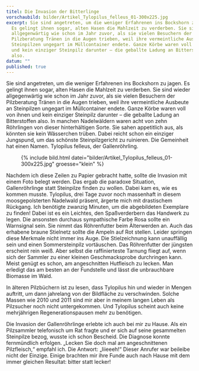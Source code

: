```yaml
---
titel: Die Invasion der Bitterlinge
vorschaubild: bilder/Artikel_Tylopilus_felleus_01-300x225.jpg
excerpt: Sie sind angetreten, um die weniger Erfahrenen ins Bockshorn zu jagen.
  Es gelingt ihnen sogar, alten Hasen die Mahlzeit zu verderben. Sie sind wieder
  allgegenwärtig wie schon im Jahr zuvor, als sie vielen Besuchern der
  Pilzberatung Tränen in die Augen trieben, weil ihre vermeintliche Ausbeute an
  Steinpilzen ungegart im Müllcontainer endete. Ganze Körbe waren voll von ihnen
  und kein einziger Steinpilz darunter – die geballte Ladung an Bitterstoffen
  also.
datum: ""
published: true
---
```


Sie sind angetreten, um die weniger Erfahrenen ins Bockshorn zu jagen. Es gelingt ihnen sogar, alten Hasen die Mahlzeit zu verderben. Sie sind wieder allgegenwärtig wie schon im Jahr zuvor, als sie vielen Besuchern der Pilzberatung Tränen in die Augen trieben, weil ihre vermeintliche Ausbeute an Steinpilzen ungegart im Müllcontainer endete. Ganze Körbe waren voll von ihnen und kein einziger Steinpilz darunter – die geballte Ladung an Bitterstoffen also. In manchen Nadelwäldern waren acht von zehn Röhrlingen von dieser hinterhältigen Sorte. Sie sahen appetitlich aus, als könnten sie kein Wässerchen trüben. Dabei reicht schon ein einziger Jungspund, um das schönste Steinpilzgericht zu ruinieren. Die Gemeinheit hat einen Namen. Tylopilus felleus, der Gallenröhrling.

<figure>{% include bild.html datei="bilder/Artikel_Tylopilus_felleus_01-300x225.jpg" groesse="klein" %}</figure>

Nachdem ich diese Zeilen zu Papier gebracht hatte, sollte die Invasion mit einem Foto belegt werden. Das ergab die paradoxe Situation, Gallenröhrlinge statt Steinpilze finden zu wollen. Dabei kam es, wie es kommen musste. Tylopilus, drei Tage zuvor noch massenhaft in diesem moosgepolsterten Nadelwald präsent, ärgerte mich mit drastischem Rückgang. Ich benötigte zwanzig Minuten, um die abgebildeten Exemplare zu finden! Dabei ist es ein Leichtes, den Spaßverderbern das Handwerk zu legen. Die ansonsten durchaus sympathische Farbe Rosa sollte ein Warnsignal sein. Sie nimmt das Röhrenfutter beim Älterwerden an. Auch das erhabene braune Stielnetz sollte die Ampeln auf Rot stellen. Leider springen diese Merkmale nicht immer ins Auge. Die Stielzeichnung kann unauffällig sein und einen Sommersteinpilz vortäuschen. Das Röhrenfutter der jüngsten erscheint rein weiß. Aber selbst die raffinierteste Tarnung fliegt auf, wenn sich der Sammler zu einer kleinen Geschmacksprobe durchringen kann. Meist genügt es schon, am angeschnitten Hutfleisch zu lecken. Man erledigt das am besten an der Fundstelle und lässt die unbrauchbare Biomasse im Wald.

In älteren Pilzbüchern ist zu lesen, dass Tylopilus hin und wieder in Mengen auftritt, um dann jahrelang von der Bildfläche zu verschwinden. Solche Massen wie 2010 und 2011 sind mir aber in meinem langen Leben als Pilzsucher noch nicht untergekommen. Und Tylopilus scheint auch keine mehrjährigen Regenerationspausen mehr zu benötigen.

Die Invasion der Gallenröhrlinge erlebte ich auch bei mir zu Hause. Als ein Pilzsammler telefonisch um Rat fragte und er sich auf seine gesammelten Steinpilze bezog, wusste ich schon Bescheid. Die Diagnose konnte fernmündlich erfolgen. „Lecken Sie doch mal am angeschnittenen Pilzfleisch,“ empfahl ich. Die Antwort: „Iiieeeh!“ Dieser Anrufer war beileibe nicht der Einzige. Einige brachten mir ihre Funde auch nach Hause mit dem immer gleichen Resultat: bitter statt lecker!
